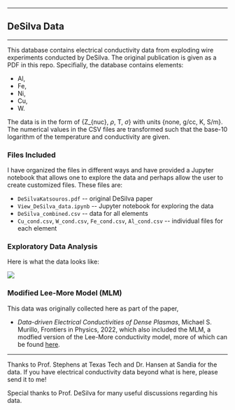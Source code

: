 
____
## DeSilva Data
____

This database contains electrical conductivity data from exploding wire experiments conducted by DeSilva. The original publication is given as a PDF in this repo. Specifially, the database contains elements:
* Al,
* Fe,
* Ni,
* Cu,
* W.

The data is in the form of {Z_{nuc}, $\rho$, T, $\sigma$} with units {none, g/cc, K, S/m}. The numerical values in the CSV files are transformed such that the base-10 logarithm of the temperature and conductivity are given. 


### Files Included 

I have organized the files in different ways and have provided a Jupyter notebook that allows one to explore the data and perhaps allow the user to create customized files. These files are:
* `DeSilvaKatsouros.pdf` -- original DeSilva paper
* `View_DeSilva_data.ipynb` -- Jupyter notebook for exploring the data
* `DeSilva_combined.csv` -- data for all elements
* `Cu_cond.csv`, `W_cond.csv`, `Fe_cond.csv`, `Al_cond.csv` -- individual files for each element


### Exploratory Data Analysis

Here is what the data looks like:

![](combined_plot.png)



### Modified Lee-More Model (MLM)

This data was originally collected here as part of the paper,
* _Data-driven Electrical Conductivities of Dense Plasmas_, Michael S. Murillo, Frontiers in Physics, 2022,
which also included the MLM, a modfied version of the Lee-More conductivity model, more of which can be found [here](https://murillogroupmsu.github.io/Modified-Lee-More-Transport/).

____
Thanks to Prof. Stephens at Texas Tech and Dr. Hansen at Sandia for the data. If you have electrical conductivity data beyond what is here, please send it to me!

Special thanks to Prof. DeSilva for many useful discussions regarding his data. 



